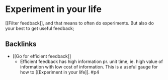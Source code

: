# Experiment in your life
[[Filter feedback]], and that means to often do experiments. But also do your best to get useful feedback;

## Backlinks
* [[Go for efficient feedback]]
	* Efficient feedback has high information pr. unit time, ie. high value of information with low cost of information. This is a useful gauge for how to [[Experiment in your life]]. #p4

<!-- {BearID:9C5F5457-D58B-4F45-8360-444D48EC3F36-361-000000EEBB79E9C1} -->
